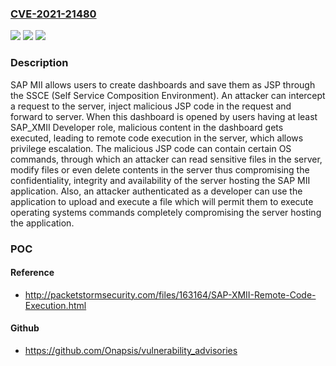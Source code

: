 ### [CVE-2021-21480](https://cve.mitre.org/cgi-bin/cvename.cgi?name=CVE-2021-21480)
![](https://img.shields.io/static/v1?label=Product&message=SAP%20Manufacturing%20Integration%20and%20Intelligence&color=blue)
![](https://img.shields.io/static/v1?label=Version&message=%3C15.1%20&color=brighgreen)
![](https://img.shields.io/static/v1?label=Vulnerability&message=Code%20Execution&color=brighgreen)

### Description

SAP MII allows users to create dashboards and save them as JSP through the SSCE (Self Service Composition Environment). An attacker can intercept a request to the server, inject malicious JSP code in the request and forward to server. When this dashboard is opened by users having at least SAP_XMII Developer role, malicious content in the dashboard gets executed, leading to remote code execution in the server, which allows privilege escalation. The malicious JSP code can contain certain OS commands, through which an attacker can read sensitive files in the server, modify files or even delete contents in the server thus compromising the confidentiality, integrity and availability of the server hosting the SAP MII application. Also, an attacker authenticated as a developer can use the application to upload and execute a file which will permit them to execute operating systems commands completely compromising the server hosting the application.

### POC

#### Reference
- http://packetstormsecurity.com/files/163164/SAP-XMII-Remote-Code-Execution.html

#### Github
- https://github.com/Onapsis/vulnerability_advisories

